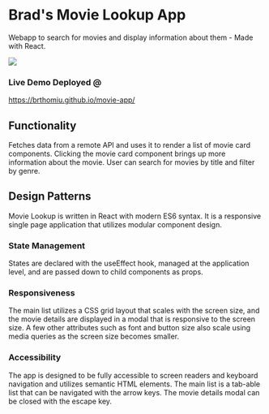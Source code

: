 # Brad's Movie Lookup App
Webapp to search for movies and display information about them - Made with React.

<img src="/src/assets/moviesGif.gif">

### Live Demo Deployed @
https://brthomiu.github.io/movie-app/

## Functionality
Fetches data from a remote API and uses it to render a list of movie card components.
Clicking the movie card component brings up more information about the movie.
User can search for movies by title and filter by genre.

## Design Patterns
Movie Lookup is written in React with modern ES6 syntax.
It is a responsive single page application that utilizes modular component design.

### State Management
States are declared with the useEffect hook, managed at the application level, and are passed down to child components as props.

### Responsiveness
The main list utilizes a CSS grid layout that scales with the screen size, and the movie details are displayed in a modal that is responsive to the screen size.
A few other attributes such as font and button size also scale using media queries as the screen size becomes smaller.

### Accessibility
The app is designed to be fully accessible to screen readers and keyboard navigation and utilizes semantic HTML elements.
The main list is a tab-able list that can be navigated with the arrow keys. The movie details modal can be closed with the escape key.

